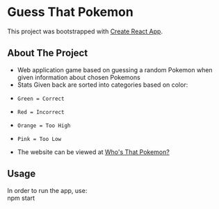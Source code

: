 # Guess That Pokemon

This project was bootstrapped with [Create React App](https://github.com/facebook/create-react-app).

## About The Project

- Web application game based on guessing a random Pokemon when given information about chosen Pokemons
- Stats Given back are sorted into categories based on color:
-     Green = Correct
-     Red = Incorrect
-     Orange = Too High
-     Pink = Too Low
- The website can be viewed at <a href = "https://guesspokemonname.netlify.app/"> Who's That Pokemon?</a>
## Usage
In order to run the app, use:\
npm start

